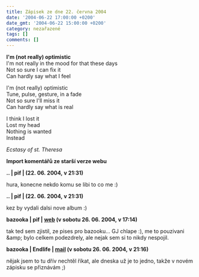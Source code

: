 ```yaml
---
title: Zápisek ze dne 22. června 2004
date: '2004-06-22 17:00:00 +0200'
date_gmt: '2004-06-22 15:00:00 +0200'
category: nezařazené
tags: []
comments: []
---
```

<p class="odsazeny"><strong>I'm (not really) optimistic</strong><br>  I'm not really in the mood for that these days<br>  Not so sure I can fix it<br>  Can hardly say what I feel</p>
<p class="odsazeny">I'm (not really) optimistic<br>  Tune, pulse, gesture, in a fade<br>  Not so sure I'll miss it<br>  Can hardly say what is real</p>
<p class="odsazeny">I think I lost it<br>  Lost my head<br>  Nothing is wanted<br>  Instead</p>
<p class="odsazeny"><em>Ecstasy of st. Theresa</em></p>
<div class="import-komentaru">
<p><strong>Import komentářů ze starší verze webu</strong></p>
<div class="comment">
<p style="font-weight:bold"><span class="compredmet">..</span> | <span class="comname">pif</span> | (22.&nbsp;06.&nbsp;2004,&nbsp;v&nbsp;21:31)</p>
<p>hura, konecne nekdo komu se libi to co me :) </p>
</div>
<div class="comment">
<p style="font-weight:bold"><span class="compredmet">..</span> | <span class="comname">pif</span> | (22.&nbsp;06.&nbsp;2004,&nbsp;v&nbsp;21:31)</p>
<p>kez by vydali dalsi nove album :) </p>
</div>
<div class="comment">
<p style="font-weight:bold"><span class="compredmet">bazooka</span> | <span class="comname">pif</span> |  <a href="http://www.pifik.com">web</a> (v&nbsp;sobotu&nbsp;26.&nbsp;06.&nbsp;2004,&nbsp;v&nbsp;17:14)</p>
<p>tak ted sem zjistil, ze pises pro bazooku... GJ chlape :), me to pouzivani &amp;amp; bylo celkem podezdrely, ale nejak sem si to nikdy nespojil. </p>
</div>
<div class="comment">
<p style="font-weight:bold"><span class="compredmet">bazooka</span> | <span class="comname">Endlife</span> |  <a href="mailto:jan.martinek@post.cz">mail</a> (v&nbsp;sobotu&nbsp;26.&nbsp;06.&nbsp;2004,&nbsp;v&nbsp;21:16)</p>
<p>nějak jsem to tu dřív nechtěl říkat, ale dneska už je to jedno, takže v novém zápisku se přiznávám ;) </p>
</div>
</div>
